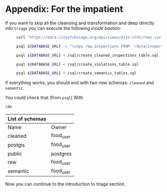 # Appendix: For the impatient

If you want to skip all the cleansing and transformation and deep directly into `triage` you can execute the following *inside bastion*:

```sh
     curl "https://data.cityofchicago.org/api/views/4ijn-s7e5/rows.csv?accessType=DOWNLOAD" > data/inspections.csv

     psql ${DATABASE_URL} -c "\copy raw.inspections FROM '/data/inspections.csv' WITH HEADER CSV"

     psql ${DATABASE_URL} < /sql/create_cleaned_inspections_table.sql

     psql ${DATABASE_URL} < /sql/create_violations_table.sql

     psql ${DATABASE_URL} < /sql/create_semantic_tables.sql
```

If everything works, you should end with two new schemas: `cleaned` and `semantic`.

You could check that (from `psql`) With

```sql
\dn
```

| List of schemas |                     |
|--------------- |------------------- |
| Name            | Owner               |
| cleaned         | food<sub>user</sub> |
| postgis         | food<sub>user</sub> |
| public          | postgres            |
| raw             | food<sub>user</sub> |
| semantic        | food<sub>user</sub> |

Now you can continue to the introduction to triage section.
